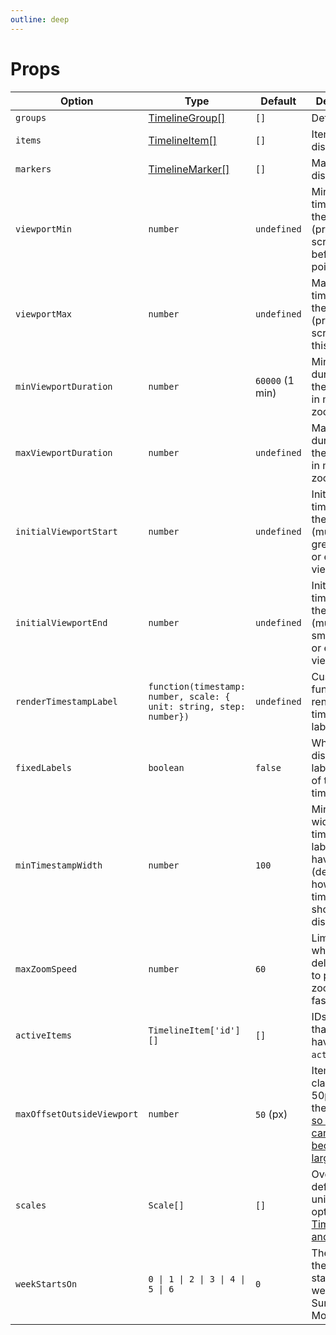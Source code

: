 ```yaml
---
outline: deep
---
```


# Props

| Option | Type | Default | Description |
| --- | --- | --- | --- |
| `groups` | [TimelineGroup[]](/reference/types#timelinegroup) | `[]` | Define (rows)
| `items` | [TimelineItem[]](/reference/types#timelineitem) | `[]` | Items to display |
| `markers` | [TimelineMarker[]](/reference/types#timelinemarker) | `[]` | Markers to display |
| `viewportMin` | `number` | `undefined` | Minimum timestamp of the viewport (prevents scrolling to before this point) |
| `viewportMax` | `number` | `undefined` | Maximum timestamp of the viewport (prevents scrolling past this point) |
| `minViewportDuration` | `number` | `60000` (1 min) | Minimum duration of the viewport in ms (limits zooming in) |
| `maxViewportDuration` | `number` | `undefined` | Maximum duration of the viewport in ms (limits zooming out) |
| `initialViewportStart` | `number` | `undefined` | Initial start timestamp of the viewport (must be greater than or equal to viewportMin) |
| `initialViewportEnd` | `number` | `undefined` | Initial end timestamp of the viewport (must be smaller than or equal to viewportMax) |
| `renderTimestampLabel` | `function(timestamp: number, scale: { unit: string, step: number})` | `undefined` | Custom function to render timestamp labels |
| `fixedLabels` | `boolean` | `false` | Whether to display group labels on top of the timeline |
| `minTimestampWidth` | `number` | `100` | Minimum width a timestamp label should have in px (determines how many timestamps should be displayed) |
| `maxZoomSpeed` | `number` | `60` | Limits the wheel event's deltaY value to prevent zooming too fast |
| `activeItems` | `TimelineItem['id'][]` | `[]` | IDs of items that should have an `active` class |
| `maxOffsetOutsideViewport` | `number` | `50` (px) | Items are clamped 50px outside the viewport, [so that they cannot become too large](https://github.com/laurens94/vue-timeline-chart/issues/8) |
| `scales` | `Scale[]` | `[]` | Overwrite the default time unit snapping options (see [Timestamps and scale](/guide/timestamps-and-scale)) |
| `weekStartsOn` | `0 \| 1 \| 2 \| 3 \| 4 \| 5 \| 6` | `0` | The day of the week to start the week on (0 = Sunday, 1 = Monday, etc.) |
